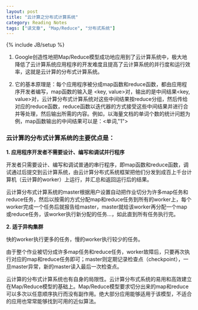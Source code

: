 ```yaml
---
layout: post
title: "云计算之分布式计算系统"
category: Reading Notes
tags: ["读文章", "Map/Reduce", "分布式系统"]
---
```

{% include JB/setup %}

1. Google创造性地把Map/Reduce模型成功地应用到了云计算系统中，极大地降低了云计算系统应用程序的开发难度且提高了云计算系统的并行度和运行效率，这就是云计算的分布式计算系统。

2. 它的基本原理是：每个应用程序被分成map函数和reduce函数，都由应用程序开发者编写，map函数的输入是 <key, value>对，输出的是中间结果<key, value>对，云计算分布式计算系统对这些中间结果按reduce分组，然后传给对应的reduce函数，reduce函数以迭代器的方式接受这些中间结果并进行合并等处理，然后输出所需的内容。例如，以海量文档的单词个数的统计问题为例，map函数输出的中间结果可以是：<单词,"1">

### 云计算的分布式计算系统的主要优点是：

**1. 应用程序开发者不需要设计、编写和调试并行程序**

开发者只需要设计、编写和调试普通的串行程序，即map函数和reduce函数，调试通过后提交到云计算系统，由云计算分布式系统框架把他们分发到成百上千台计算机（云计算的worker）上运行，并汇总和返回运行后的结果。

云计算分布式计算系统的master根据用户设置自动把作业切分为许多map任务和reduce任务，然后以按需的方式分配map和reduce任务到所有的worker上，每个worker完成一个任务后就报告给master，master就给该worker再分配一个map或reduce任务，该worker执行新分配的任务...，如此直到所有任务执行完。

**2. 适于异构集群**

快的worker执行更多的任务，慢的worker执行较少的任务。

由于整个作业被切分成许多map任务和reduce任务，worker故障后，只要再次执行对应的map和reduce任务即可；master则定期记录检查点（checkpoint），一旦master异常，新的master读入最后一次检查点。

云计算的分布式计算系统也有自身的局限性。云计算分布式系统的易用和高效建立在Map/Reduce模型的基础上。Map/Reduce模型要求切分出来的map和reduce可以多次以任意顺序执行而没有副作用。绝大部分应用能够适用于该模型，不适合的应用也常常能够找到可用的近似算法。

